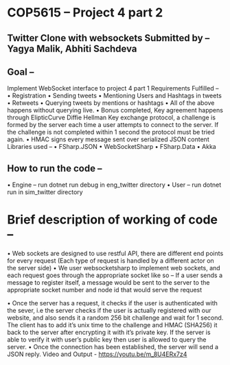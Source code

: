 # COP5615 – Project 4 part 2
## Twitter Clone with websockets Submitted by – Yagya Malik, Abhiti Sachdeva
## Goal – 
Implement WebSocket interface to project 4 part 1 Requirements Fulfilled –
• Registration
• Sending tweets
• Mentioning Users and Hashtags in tweets
• Retweets
• Querying tweets by mentions or hashtags
• All of the above happens without querying live.
• Bonus completed, Key agreement happens through ElipticCurve Diffie Hellman Key
exchange protocol, a challenge is formed by the server each time a user attempts to connect to the server. If the challenge is not completed within 1 second the protocol must be tried again.
• HMAC signs every message sent over serialized JSON content Libraries used –
• FSharp.JSON
• WebSocketSharp
• FSharp.Data
• Akka
## How to run the code –
• Engine – run dotnet run debug in eng_twitter directory
• User – run dotnet run in sim_twitter directory
# Brief description of working of code –
• Web sockets are designed to use restful API, there are different end points for every
request (Each type of request is handled by a different actor on the server side)
• We user websocketsharp to implement web sockets, and each request goes through the appropriate socket like so –
If a user sends a message to register itself, a message would be sent to the server to the appropriate socket number and node id that would serve the request
   
• Once the server has a request, it checks if the user is authenticated with the sever, i.e the server checks if the user is actually registered with our website, and also sends it a random 256 bit challenge and wait for 1 second. The client has to add it’s unix time to the challenge and HMAC (SHA256) it back to the server after encrypting it with it’s private key. If the server is able to verify it with user’s public key then user is allowed to query the server.
• Once the connection has been established, the server will send a JSON reply. Video and Output -
https://youtu.be/m_8U4ERx7z4
